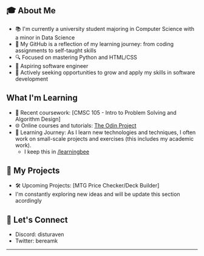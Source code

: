 ## 🎓 About Me
- 📚 I'm currently a university student majoring in Computer Science with a minor in Data Science
- 🌱 My GitHub is a reflection of my learning journey: from coding assignments to self-taught skills
- 🔍 Focused on mastering Python and HTML/CSS
- 🤖 Aspiring software engineer
- 💼 Actively seeking opportunities to grow and apply my skills in software development

##  What I'm Learning
- 🏫 Recent coursework: [CMSC 105 - Intro to Problem Solving and Algorithm Design]
- 🌐 Online courses and tutorials: [The Odin Project](https://www.theodinproject.com)
- 📝 Learning Journey: As I learn new technologies and techniques, I often work on small-scale projects and exercises (this includes my academic work). <br>
  - I keep this in [/learningbee](https://github.com/bereamk/learningbee)

## 🚀 My Projects
- 🛠️ Upcoming Projects: [MTG Price Checker/Deck Builder]
- I'm constantly exploring new ideas and will be update this section acordingly

## 🤝 Let's Connect
- Discord: disturaven
- Twitter: bereamk

<!-- Optional Footer -->
---




<!--
**bereamk/bereamk** is a ✨ _special_ ✨ repository because its `README.md` (this file) appears on your GitHub profile.

Here are some ideas to get you started:

- 🔭 I’m currently working on ...
- 🌱 I’m currently learning ...
- 👯 I’m looking to collaborate on ...
- 🤔 I’m looking for help with ...
- 💬 Ask me about ...
- 📫 How to reach me: ...
- 😄 Pronouns: ...
- ⚡ Fun fact: ...
-->
